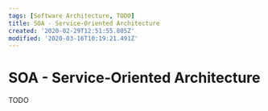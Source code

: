 ```yaml
---
tags: [Software Architecture, TODO]
title: SOA - Service-Oriented Architecture
created: '2020-02-29T12:51:55.805Z'
modified: '2020-03-16T10:19:21.491Z'
---
```


# SOA - Service-Oriented Architecture

TODO
